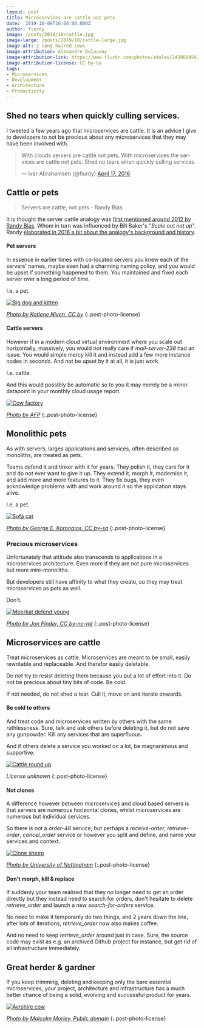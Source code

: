 ```yaml
---
layout: post
title: Microservices are cattle not pets
date: '2019-10-09T16:08:00.000Z'
author: flurdy
image: /posts/2019/10/cattle.jpg
image-large: /posts/2019/10/cattle-large.jpg
image-alt: 2 long haired cows
image-attribution: Alexandre Dulaunoy
image-attribution-link: https://www.flickr.com/photos/adulau/2428604542
image-attribution-license: CC by-sa
tags:
- Microservices
- Development
- Architecture
- Productivity
---
```


## Shed no tears when quickly culling services.

I tweeted a few years ago that microservices are cattle.
It is an advice I give to developers to not be precious about any microservices that they may have been involved with.

<blockquote class="twitter-tweet"><p lang="en" dir="ltr">With clouds servers are cattle not pets. With microservices the services are cattle not pets. Shed no tears when quickly culling services</p>&mdash; Ivar Abrahamsen (@flurdy) <a href="https://twitter.com/flurdy/status/721490238443495424?ref_src=twsrc%5Etfw">April 17, 2016</a></blockquote>
<script async src="https://platform.twitter.com/widgets.js" charset="utf-8"></script>



## Cattle or pets

> Servers are cattle, not pets - Randy Bias

It is thought the server cattle analogy was [first mentioned around 2012 by Randy Bias](https://www.slideshare.net/randybias/architectures-for-open-and-scalable-clouds).
Whom in turn was influenced by Bill Baker's "_Scale out not up_".
Randy [elaborated in 2016 a bit about the analogy's background and history](https://cloudscaling.com/blog/cloud-computing/the-history-of-pets-vs-cattle/).


#### Pet servers

In essence in earlier times with co-located servers you knew each of the servers' names,
maybe even had a charming naming policy, and you would be upset if something happened to them.
You maintained and fixed each server over a long period of time.

I.e. a pet.

[![Big dog and kitten]({{site.baseurl}}/img/posts/2019/10/big-dog-kitten.jpg)](https://www.flickr.com/photos/21265997@N08/5148597478)

_[Photo by Katlene Niven. CC by](https://www.flickr.com/photos/21265997@N08/5148597478)_
{:.post-photo-license}

#### Cattle servers

However if in a modern cloud virtual environment where you scale out horizontally, massively, you would not really care if _mail-server-238_ had an issue.
You would simple mercy kill it and instead add a few more instance nodes in seconds.
And not be upset by it at all, it is just work.

I.e. cattle.

And this would possibly be automatic so to you it may merely be a minor datapoint in your monthly cloud usage report.


[![Cow factory]({{site.baseurl}}/img/posts/2019/10/cow-factory.jpg)](https://www.rtl.fr/actu/debats-societe/chine-une-ferme-de-100-000-vaches-pollue-les-nappes-phreatiques-7786462404)

_[Photo by AFP](https://www.rtl.fr/actu/debats-societe/chine-une-ferme-de-100-000-vaches-pollue-les-nappes-phreatiques-7786462404)_
{:.post-photo-license}

##  Monolithic pets

As with servers, larges applications and services, often described as monoliths, are treated as pets.

Teams defend it and tinker with it for years. They polish it, they care for it and do not ever want to give it up.
They extend it, morph it, modernise it, and add more and more features to it.
They fix bugs, they even acknowledge problems with and work around it so the application stays alive.

I.e. a pet.

[![Sofa cat]({{site.baseurl}}/img/posts/2019/10/sofa-cat.jpg)](https://commons.wikimedia.org/wiki/File:A_female_British_Shorthair_cat_on_a_brown_sofa_resting.jpg)

_[Photo by George E. Koronaios. CC by-sa](https://commons.wikimedia.org/wiki/File:A_female_British_Shorthair_cat_on_a_brown_sofa_resting.jpg)_
{:.post-photo-license}

### Precious microservices

Unfortunately that attitude also transcends to applications in a microservices architecture.
Even more if they are not pure microservices but more mini-monoliths.

But developers still have affinity to what they create, so they may treat microservices as pets as well.

Don't.


[![Meerkat defend young]({{site.baseurl}}/img/posts/2019/10/meerkat-protect.jpg)](https://www.flickr.com/photos/rofanator/5751217677)

_[Photo by Jon Pinder. CC by-nc-nd](https://www.flickr.com/photos/rofanator/5751217677)_
{:.post-photo-license}

## Microservices are cattle

Treat microservices as cattle.
Microservices are meant to be small, easily rewritable and replaceable.
And therefor easily deletable.

Do not try to resist deleting them because you put a lot of effort into it.
Do not be precious about tiny bits of code.
Be cold.

If not needed, do not shed a tear.
Cull it, move on and iterate onwards.

#### Be cold to others

And treat code and microservices written by others with the same ruthlessness.
Sure, talk and ask others before deleting it, but do not save any gunpowder.
Kill any services that are superfluous.

And if others delete a service you worked on a lot,
be magnanimous and supportive.

[![Cattle round up]({{site.baseurl}}/img/posts/2019/10/cattle_round_up.jpg)](https://thomaswdinsmore.com/2018/12/04/ai-ml-roundup-november-2018/)

_License unknown_
{:.post-photo-license}

#### Not clones

A difference however between microservices and cloud based servers is that servers are numerous horizontal clones,
whilst microservices are numerous but individual services.

So there is not a _order-48_ service, but perhaps a _receive-order_, _retrieve-order_, _cancel_order_ service
or however you split and define, and name your services and context.


[![Clone sheep]({{site.baseurl}}/img/posts/2019/10/Nottingham-Dollies.jpg)](https://www.wired.co.uk/article/human-cloning-technology-dolly-sheep)

_[Photo by University of Nottingham](https://www.wired.co.uk/article/human-cloning-technology-dolly-sheep)_
{:.post-photo-license}

#### Don't morph, kill & replace

If suddenly your team realised that they no longer need to get an order directly but they instead need to search for orders,
don't hesitate to delete _retrieve_order_ and launch a new _search-for-orders_ service.

No need to make it temporarily do two things, and 2 years down the line, after lots of iterations, _retrieve_order_ now also makes coffee.

And no need to keep _retrieve_order_ around just in case. Sure, the source code may exist as e.g. an archived Github project for instance, but get rid of all infrastructure immediately.


## Great herder & gardner

If you keep trimming, deleting and keeping only the bare essential microservices,
your project, architecture and infrastructure has a much better chance of being a solid, evolving and successful product for years.

[![Ayrshire cow]({{site.baseurl}}/img/posts/2019/10/Ayrshire_cow.jpg)](https://commons.wikimedia.org/wiki/File:Ayrshire_cow.jpg)

_[Photo by Malcolm Morley. Public domain](https://commons.wikimedia.org/wiki/File:Ayrshire_cow.jpg)_
{:.post-photo-license}
